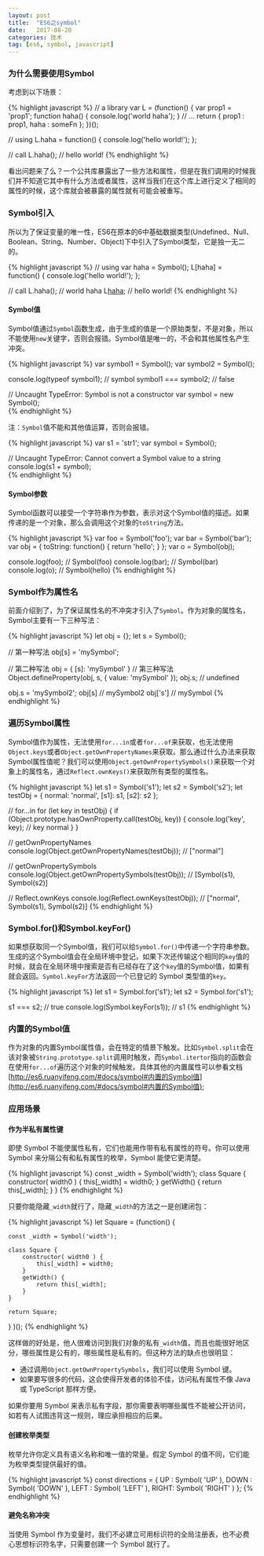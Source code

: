 ```yaml
---
layout: post
title:  "ES6之symbol"
date:   2017-08-20
categories: 技术
tag: [es6, symbol, javascript]
---
```


### 为什么需要使用Symbol

考虑到以下场景：

{% highlight javascript %}
// a library
var L = (function() {
    var prop1 = 'prop1';
    function haha() { console.log('world haha'); }
    // ...
    return {
        prop1 : prop1,
        haha : someFn
    };
})();

// using
L.haha = function() { console.log('hello world!'); };

// call
L.haha();   // hello world!
{% endhighlight %}

看出问题来了么？一个公共库暴露出了一些方法和属性，但是在我们调用的时候我们并不知道它其中有什么方法或者属性，这样当我们在这个库上进行定义了相同的属性的时候，这个库就会被暴露的属性就有可能会被重写。

### Symbol引入

所以为了保证变量的唯一性，ES6在原本的6中基础数据类型(Undefined、Null、Boolean、String、Number、Object)下中引入了Symbol类型，它是独一无二的。

{% highlight javascript %}
// using
var haha = Symbol();
L[haha] = function() { console.log('hello world!'); };

// call
L.haha();   // world haha
L[haha]();  // hello world!
{% endhighlight %}

#### Symbol值

Symbol值通过`Symbol`函数生成，由于生成的值是一个原始类型，不是对象，所以不能使用`new`关键字，否则会报错。Symbol值是唯一的，不会和其他属性名产生冲突。

{% highlight javascript %}
var symbol1 = Symbol();
var symbol2 = Symbol();

console.log(typeof symbol1);    // symbol
symbol1 === symbol2;            // false

// Uncaught TypeError: Symbol is not a constructor
var symbol = new Symbol();      
{% endhighlight %}

注：`Symbol`值不能和其他值运算，否则会报错。

{% highlight javascript %}
var s1 = 'str1';
var symbol = Symbol();

// Uncaught TypeError: Cannot convert a Symbol value to a string
console.log(s1 + symbol);   
{% endhighlight %}

#### Symbol参数

Symbol函数可以接受一个字符串作为参数，表示对这个Symbol值的描述。如果传递的是一个对象，那么会调用这个对象的`toString`方法。

{% highlight javascript %}
var foo = Symbol('foo');
var bar = Symbol('bar');
var obj = {
    toString: function() {
        return 'hello';
    }
};
var o = Symbol(obj);

console.log(foo);   // Symbol(foo)
console.log(bar);   // Symbol(bar)
console.log(o);     // Symbol(hello)
{% endhighlight %}

### Symbol作为属性名

前面介绍到了，为了保证属性名的不冲突才引入了`Symbol`。作为对象的属性名，Symbol主要有一下三种写法：

{% highlight javascript %}
let obj = {};
let s = Symbol();

// 第一种写法
obj[s] = 'mySymbol';

// 第二种写法
obj = {
    [s]: 'mySymbol'
}
// 第三种写法
Object.defineProperty(obj, s, { value: 'mySymbol' });
obj.s;      // undefined

obj.s = 'mySymbol2';
obj[s]      // mySymbol2
obj['s']    // mySymbol
{% endhighlight %}

### 遍历Symbol属性

Symbol值作为属性，无法使用`for...in`或者`for...of`来获取，也无法使用`Object.keys`或者`Object.getOwnPropertyNames`来获取。那么通过什么办法来获取Symbol属性值呢？我们可以使用`Object.getOwnPropertySymbols()`来获取一个对象上的属性名，通过`Reflect.ownKeys()`来获取所有类型的属性名。

{% highlight javascript %}
let s1 = Symbol('s1');
let s2 = Symbol('s2');
let testObj = { 
    normal: 'normal',
    [s1]: s1,
    [s2]: s2
};

// for...in
for (let key in testObj) {
    if (Object.prototype.hasOwnProperty.call(testObj, key)) {
        console.log('key', key);    // key normal
    }
}

// getOwnPropertyNames
console.log(Object.getOwnPropertyNames(testObj));   // ["normal"]

// getOwnPropertySymbols
console.log(Object.getOwnPropertySymbols(testObj)); // [Symbol(s1), Symbol(s2)]

// Reflect.ownKeys
console.log(Reflect.ownKeys(testObj));  // ["normal", Symbol(s1), Symbol(s2)]
{% endhighlight %}

### Symbol.for()和Symbol.keyFor()

如果想获取同一个Symbol值，我们可以给`Symbol.for()`中传递一个字符串参数。生成的这个Symbol值会在全局环境中登记，如果下次还传输这个相同的`key`值的时候，就会在全局环境中搜索是否有已经存在了这个`key`值的Symbol值，如果有就会返回。`Symbol.keyFor`方法返回一个已登记的 Symbol 类型值的`key`。

{% highlight javascript %}
let s1 = Symbol.for('s1');
let s2 = Symbol.for('s1');

s1 === s2;  // true
console.log(Symbol.keyFor(s1)); // s1
{% endhighlight %}

### 内置的Symbol值

作为对象的内置Symbol属性值，会在特定的情景下触发。比如`Symbol.split`会在该对象被`String.prototype.split`调用时触发，而`Symbol.itertor`指向的函数会在使用`for...of`遍历这个对象的时候触发。具体其他的内置属性可以参看文档[http://es6.ruanyifeng.com/#docs/symbol#内置的Symbol值](http://es6.ruanyifeng.com/#docs/symbol#内置的Symbol值);

### 应用场景

#### 作为半私有属性键

即使 Symbol 不能使属性私有，它们也能用作带有私有属性的符号。你可以使用 Symbol 来分隔公有和私有属性的枚举，Symbol 能使它更清楚。

{% highlight javascript %}
const _width = Symbol('width');
class Square {
    constructor( width0 ) {
        this[_width] = width0;
    }
    getWidth() {
        return this[_width];
    }
}
{% endhighlight %}

只要你能隐藏`_width`就行了，隐藏`_width`的方法之一是创建闭包：

{% highlight javascript %}
let Square = (function() {
 
    const _width = Symbol('width');
 
    class Square {
        constructor( width0 ) {
            this[_width] = width0;
        }
        getWidth() {
            return this[_width];
        }
    }
 
    return Square;  
 
} )();
{% endhighlight %}

这样做的好处是，他人很难访问到我们对象的私有`_width`值，而且也能很好地区分，哪些属性是公有的，哪些属性是私有的。但这种方法的缺点也很明显：

- 通过调用`Object.getOwnPropertySymbols`，我们可以使用 Symbol 键。
- 如果要写很多的代码，这会使得开发者的体验不佳，访问私有属性不像 Java 或 TypeScript 那样方便。

如果你要用 Symbol 来表示私有字段，那你需要表明哪些属性不能被公开访问，如若有人试图违背这一规则，理应承担相应的后果。

#### 创建枚举类型

枚举允许你定义具有语义名称和唯一值的常量。假定 Symbol 的值不同，它们能为枚举类型提供最好的值。

{% highlight javascript %}
const directions = {
    UP   : Symbol( 'UP' ),
    DOWN : Symbol( 'DOWN' ),
    LEFT : Symbol( 'LEFT' ),
    RIGHT: Symbol( 'RIGHT' )
};
{% endhighlight %}

#### 避免名称冲突

当使用 Symbol 作为变量时，我们不必建立可用标识符的全局注册表，也不必费心思想标识符名字，只需要创建一个 Symbol 就行了。


